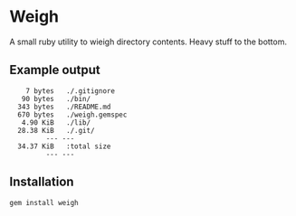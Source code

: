 # Weigh

A small ruby utility to wieigh directory contents.  Heavy stuff to the bottom.

## Example output

        7 bytes   ./.gitignore
       90 bytes   ./bin/
      343 bytes   ./README.md
      670 bytes   ./weigh.gemspec
       4.90 KiB   ./lib/
      28.38 KiB   ./.git/
             --- ---
      34.37 KiB   :total size
             --- ---

## Installation

    gem install weigh


